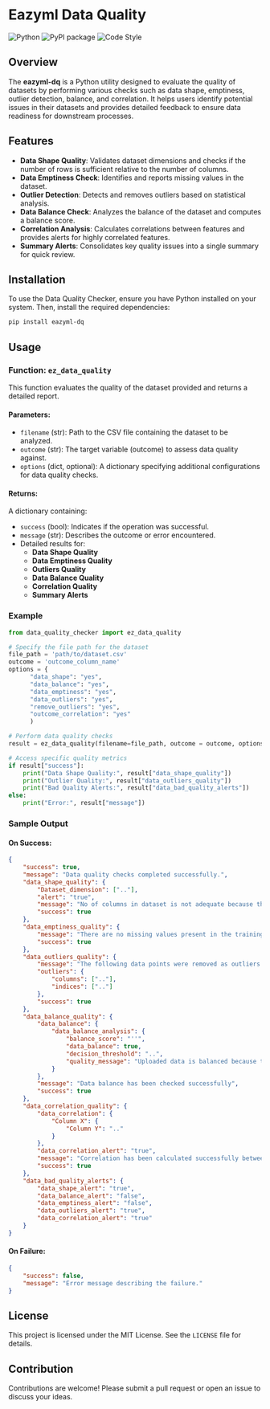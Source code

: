 # Eazyml Data Quality
![Python](https://img.shields.io/badge/python-3.7%20%7C%203.8%20%7C%203.9%20%7C%203.10%20%7C%203.11%20%7C%203.12-blue)  ![PyPI package](https://img.shields.io/badge/pypi%20package-0.0.11-brightgreen) ![Code Style](https://img.shields.io/badge/code%20style-black-black)

## Overview
The **eazyml-dq** is a Python utility designed to evaluate the quality of datasets by performing various checks such as data shape, emptiness, outlier detection, balance, and correlation. It helps users identify potential issues in their datasets and provides detailed feedback to ensure data readiness for downstream processes.

## Features
- **Data Shape Quality**: Validates dataset dimensions and checks if the number of rows is sufficient relative to the number of columns.
- **Data Emptiness Check**: Identifies and reports missing values in the dataset.
- **Outlier Detection**: Detects and removes outliers based on statistical analysis.
- **Data Balance Check**: Analyzes the balance of the dataset and computes a balance score.
- **Correlation Analysis**: Calculates correlations between features and provides alerts for highly correlated features.
- **Summary Alerts**: Consolidates key quality issues into a single summary for quick review.

## Installation

To use the Data Quality Checker, ensure you have Python installed on your system. Then, install the required dependencies:

```bash
pip install eazyml-dq
```

## Usage

### Function: `ez_data_quality`
This function evaluates the quality of the dataset provided and returns a detailed report.

#### Parameters:
- `filename` (str): Path to the CSV file containing the dataset to be analyzed.
- `outcome` (str): The target variable (outcome) to assess data quality against.
- `options` (dict, optional): A dictionary specifying additional configurations for data quality checks.



#### Returns:
A dictionary containing:
- `success` (bool): Indicates if the operation was successful.
- `message` (str): Describes the outcome or error encountered.
- Detailed results for:
  - **Data Shape Quality**
  - **Data Emptiness Quality**
  - **Outliers Quality**
  - **Data Balance Quality**
  - **Correlation Quality**
  - **Summary Alerts**

### Example
```python
from data_quality_checker import ez_data_quality

# Specify the file path for the dataset
file_path = 'path/to/dataset.csv'
outcome = 'outcome_column_name'
options = {
      "data_shape": "yes",
      "data_balance": "yes",
      "data_emptiness": "yes",
      "data_outliers": "yes",
      "remove_outliers": "yes",
      "outcome_correlation": "yes"
      )

# Perform data quality checks
result = ez_data_quality(filename=file_path, outcome = outcome, options = options)

# Access specific quality metrics
if result["success"]:
    print("Data Shape Quality:", result["data_shape_quality"])
    print("Outlier Quality:", result["data_outliers_quality"])
    print("Bad Quality Alerts:", result["data_bad_quality_alerts"])
else:
    print("Error:", result["message"])
```

### Sample Output
#### On Success:
```json
{
    "success": true,
    "message": "Data quality checks completed successfully.",
    "data_shape_quality": {
        "Dataset_dimension": [".."],
        "alert": "true",
        "message": "No of columns in dataset is not adequate because the no of rows in the dataset is less than the no of columns",
        "success": true
    },
    "data_emptiness_quality": {
        "message": "There are no missing values present in the training data that was uploaded. Hence no records were imputed.",
        "success": true
    },
    "data_outliers_quality": {
        "message": "The following data points were removed as outliers.",
        "outliers": {
            "columns": [".."],
            "indices": [".."]
        },
        "success": true
    },
    "data_balance_quality": {
        "data_balance": {
            "data_balance_analysis": {
                "balance_score": "''",
                "data_balance": true,
                "decision_threshold": "..",
                "quality_message": "Uploaded data is balanced because the balance score is greater than given threshold"
            }
        },
        "message": "Data balance has been checked successfully",
        "success": true
    },
    "data_correlation_quality": {
        "data_correlation": {
            "Column X": {
                "Column Y": ".."
            }
        },
        "data_correlation_alert": "true",
        "message": "Correlation has been calculated successfully between all features and all features with outcome",
        "success": true
    },
    "data_bad_quality_alerts": {
        "data_shape_alert": "true",
        "data_balance_alert": "false",
        "data_emptiness_alert": "false",
        "data_outliers_alert": "true",
        "data_correlation_alert": "true"
    }
}
```

#### On Failure:
```json
{
    "success": false,
    "message": "Error message describing the failure."
}
```

## License
This project is licensed under the MIT License. See the `LICENSE` file for details.

## Contribution
Contributions are welcome! Please submit a pull request or open an issue to discuss your ideas.

